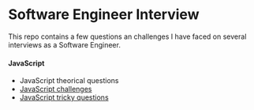 # Software Engineer Interview

This repo contains a few questions an challenges I have faced on several interviews as a Software Engineer.

#### JavaScript
- JavaScript theorical questions
- [JavaScript challenges](js-challenges.md)
- [JavaScript tricky questions](js-tricky-questions.md)